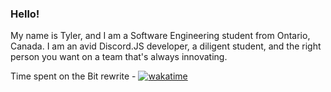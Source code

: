 ### Hello!
My name is Tyler, and I am a Software Engineering student from Ontario, Canada. I am an avid Discord.JS developer, a diligent student, and the right person you want on a team that's always innovating.

Time spent on the Bit rewrite - [![wakatime](https://wakatime.com/badge/user/e6ebf991-1e27-45c7-b9ca-a751fdf5ae15/project/82537711-79c6-4a11-94f1-cf5f24601ec9.svg)](https://wakatime.com/badge/user/e6ebf991-1e27-45c7-b9ca-a751fdf5ae15/project/82537711-79c6-4a11-94f1-cf5f24601ec9)

<!--
**tm21cy/tm21cy** is a ✨ _special_ ✨ repository because its `README.md` (this file) appears on your GitHub profile.

Here are some ideas to get you started:

- 🔭 I’m currently working on ...
- 🌱 I’m currently learning ...
- 👯 I’m looking to collaborate on ...
- 🤔 I’m looking for help with ...
- 💬 Ask me about ...
- 📫 How to reach me: ...
- 😄 Pronouns: ...
- ⚡ Fun fact: ...
-->
